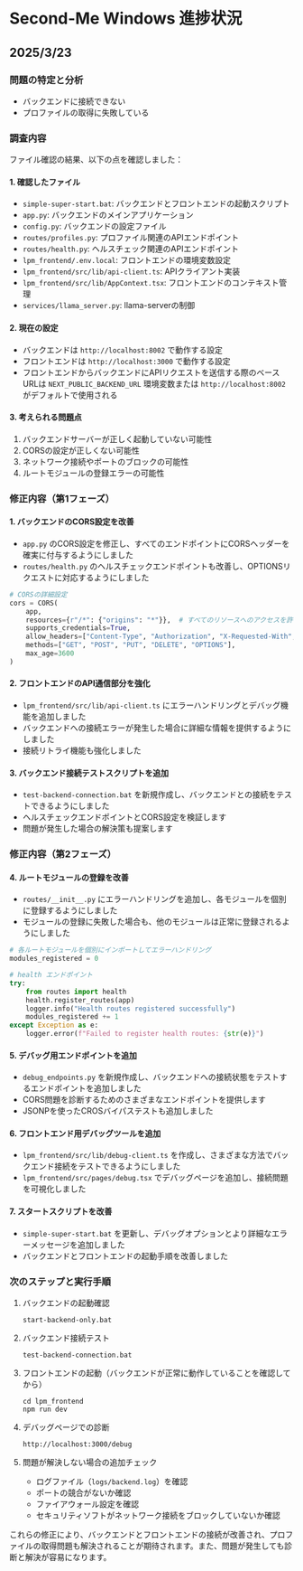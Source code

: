 # Second-Me Windows 進捗状況

## 2025/3/23

### 問題の特定と分析
- バックエンドに接続できない
- プロファイルの取得に失敗している

### 調査内容
ファイル確認の結果、以下の点を確認しました：

#### 1. 確認したファイル
- `simple-super-start.bat`: バックエンドとフロントエンドの起動スクリプト
- `app.py`: バックエンドのメインアプリケーション
- `config.py`: バックエンドの設定ファイル
- `routes/profiles.py`: プロファイル関連のAPIエンドポイント
- `routes/health.py`: ヘルスチェック関連のAPIエンドポイント
- `lpm_frontend/.env.local`: フロントエンドの環境変数設定
- `lpm_frontend/src/lib/api-client.ts`: APIクライアント実装
- `lpm_frontend/src/lib/AppContext.tsx`: フロントエンドのコンテキスト管理
- `services/llama_server.py`: llama-serverの制御

#### 2. 現在の設定
- バックエンドは `http://localhost:8002` で動作する設定
- フロントエンドは `http://localhost:3000` で動作する設定
- フロントエンドからバックエンドにAPIリクエストを送信する際のベースURLは `NEXT_PUBLIC_BACKEND_URL` 環境変数または `http://localhost:8002` がデフォルトで使用される

#### 3. 考えられる問題点
1. バックエンドサーバーが正しく起動していない可能性
2. CORSの設定が正しくない可能性
3. ネットワーク接続やポートのブロックの可能性
4. ルートモジュールの登録エラーの可能性

### 修正内容（第1フェーズ）

#### 1. バックエンドのCORS設定を改善
- `app.py` のCORS設定を修正し、すべてのエンドポイントにCORSヘッダーを確実に付与するようにしました
- `routes/health.py` のヘルスチェックエンドポイントも改善し、OPTIONSリクエストに対応するようにしました

```python
# CORSの詳細設定
cors = CORS(
    app, 
    resources={r"/*": {"origins": "*"}},  # すべてのリソースへのアクセスを許可
    supports_credentials=True,
    allow_headers=["Content-Type", "Authorization", "X-Requested-With", "Accept", "Origin"],
    methods=["GET", "POST", "PUT", "DELETE", "OPTIONS"],
    max_age=3600
)
```

#### 2. フロントエンドのAPI通信部分を強化
- `lpm_frontend/src/lib/api-client.ts` にエラーハンドリングとデバッグ機能を追加しました
- バックエンドへの接続エラーが発生した場合に詳細な情報を提供するようにしました
- 接続リトライ機能も強化しました

#### 3. バックエンド接続テストスクリプトを追加
- `test-backend-connection.bat` を新規作成し、バックエンドとの接続をテストできるようにしました
- ヘルスチェックエンドポイントとCORS設定を検証します
- 問題が発生した場合の解決策も提案します

### 修正内容（第2フェーズ）

#### 4. ルートモジュールの登録を改善
- `routes/__init__.py` にエラーハンドリングを追加し、各モジュールを個別に登録するようにしました
- モジュールの登録に失敗した場合も、他のモジュールは正常に登録されるようにしました

```python
# 各ルートモジュールを個別にインポートしてエラーハンドリング
modules_registered = 0

# health エンドポイント
try:
    from routes import health
    health.register_routes(app)
    logger.info("Health routes registered successfully")
    modules_registered += 1
except Exception as e:
    logger.error(f"Failed to register health routes: {str(e)}")
```

#### 5. デバッグ用エンドポイントを追加
- `debug_endpoints.py` を新規作成し、バックエンドへの接続状態をテストするエンドポイントを追加しました
- CORS問題を診断するためのさまざまなエンドポイントを提供します
- JSONPを使ったCROSバイパステストも追加しました

#### 6. フロントエンド用デバッグツールを追加
- `lpm_frontend/src/lib/debug-client.ts` を作成し、さまざまな方法でバックエンド接続をテストできるようにしました
- `lpm_frontend/src/pages/debug.tsx` でデバッグページを追加し、接続問題を可視化しました

#### 7. スタートスクリプトを改善
- `simple-super-start.bat` を更新し、デバッグオプションとより詳細なエラーメッセージを追加しました
- バックエンドとフロントエンドの起動手順を改善しました

### 次のステップと実行手順

1. バックエンドの起動確認
   ```
   start-backend-only.bat
   ```

2. バックエンド接続テスト
   ```
   test-backend-connection.bat
   ```

3. フロントエンドの起動（バックエンドが正常に動作していることを確認してから）
   ```
   cd lpm_frontend
   npm run dev
   ```

4. デバッグページでの診断
   ```
   http://localhost:3000/debug
   ```

5. 問題が解決しない場合の追加チェック
   - ログファイル（`logs/backend.log`）を確認
   - ポートの競合がないか確認
   - ファイアウォール設定を確認
   - セキュリティソフトがネットワーク接続をブロックしていないか確認

これらの修正により、バックエンドとフロントエンドの接続が改善され、プロファイルの取得問題も解決されることが期待されます。また、問題が発生しても診断と解決が容易になります。
